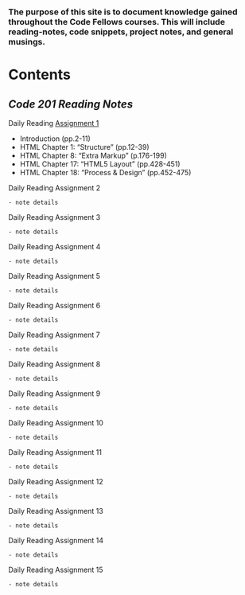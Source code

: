 
<!--layout: page
title: "Reading Notes"
permalink: /reading-notes/
-->



### The purpose of this site is to document knowledge gained throughout the Code Fellows courses. This will include reading-notes, code snippets, project notes, and general musings.

# Contents
  
  ## ***Code 201 Reading Notes***
  
  Daily Reading [Assignment 1](reading-notes/class-01.md)
  
   * Introduction (pp.2-11)
   * HTML Chapter 1: “Structure” (pp.12-39)
   * HTML Chapter 8: “Extra Markup” (p.176-199)
   * HTML Chapter 17: “HTML5 Layout” (pp.428-451)
   * HTML Chapter 18: “Process & Design” (pp.452-475)
  
   Daily Reading Assignment 2
    
    - note details 

   Daily Reading Assignment 3
   
    - note details

   Daily Reading Assignment 4
    
    - note details
     
   Daily Reading Assignment 5
    
    - note details
     
   Daily Reading Assignment 6
    
    - note details

   Daily Reading Assignment 7
    
    - note details

   Daily Reading Assignment 8
    
    - note details

   Daily Reading Assignment 9
    
    - note details

   Daily Reading Assignment 10
    
    - note details

   Daily Reading Assignment 11
    
    - note details

   Daily Reading Assignment 12
    
    - note details

   Daily Reading Assignment 13
    
    - note details

   Daily Reading Assignment 14
    
    - note details

   Daily Reading Assignment 15
    
    - note details




